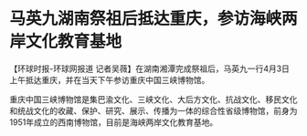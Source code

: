 # 马英九湖南祭祖后抵达重庆，参访海峡两岸文化教育基地

【环球时报-环球网报道 记者吴薇】在湖南湘潭完成祭祖后，马英九一行4月3日上午抵达重庆，并在当天下午参访重庆中国三峡博物馆。

重庆中国三峡博物馆是集巴渝文化、三峡文化、大后方文化、抗战文化、移民文化和统战文化的收藏、保护、研究、展示、传播为一体的综合性省级博物馆，前身为1951年成立的西南博物馆，目前是海峡两岸文化教育基地。

